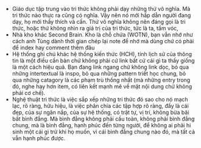 - Giáo dục tập trung vào tri thức không phải dạy những thứ vô nghĩa. Mà tri thức nào thực ra cũng có nghĩa. Vậy nên nó mới hấp dẫn người đang dạy, họ mới thấy thích và cần. Thứ vô nghĩa không nên đáng gọi là tri thức, hoặc thứ không nhìn ra giá trị của tri thức, tức là ta, tầm vóc,
- Nhà kho khác Second Brain. Kho là chỗ chứa (WOTN), bạn vẫn nhớ như cách anh Tùng dành thời gian chép lại note để nhớ mà dùng chứ có phải để index hay comment thêm đâu
- Hệ thống ghi chú khác hệ thống kiến thức (HCH), tính lịch sử của thông tin là một điều cần bàn chứ không phải cứ link bất cứ cái gì ta thấy giống là một cách hiệu quả. Bạn đang link ngang chứ không link dọc, bỏ qua những intertextual là inspo, bỏ qua những pattern triết học chung, bỏ qua những catagory là các phạm trù thống nhất (mà những entry trong đó, nghe hay hơn item, có liên kết mạnh mẽ về mặt nội dung chứ không phải cơ chế).
- Nghệ thuật tri thức là việc sắp xếp những tri thức đó sao cho nó mạch lạc, rõ ràng, hữu hiệu, là việc phân chia các tập hợp rõ ràng, đấy là cái đẹp, của sự ngăn nắp, của sự hệ thống, có trật tự, vị trí, không bừa bãi bất bình đẳng. 
  Mà bình đẳng không phải cầu toàn, không phải bình đẳng chung, mà là bình đẳng, hạnh phúc đến từng người, để không ai phải hi sinh một cái gì trừ khi họ muốn, vì cái bình đẳng chung nào đó, mà tất cả vẫn hạnh phúc được.
